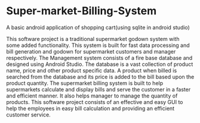 # Super-market-Billing-System
A basic android application of shopping cart(using sqlite in android studio)

This software project is a traditional supermarket godown system with some added functionality. This system is built for fast data processing and bill generation and godown for supermarket customers and manager respectively. The Management system consists of a fire
base database and designed using Android Studio. The database is a vast collection of product name, price and other product specific data. A product when billed is searched from the database and its price is added to the bill based upon the product quantity.
The supermarket billing system is built to help supermarkets calculate and display bills and serve the customer in a faster and efficient manner. It also helps manager to manage the quantity of products. This software project consists of an effective and easy GUI to help the
employees in easy bill calculation and providing an efficient customer service.
